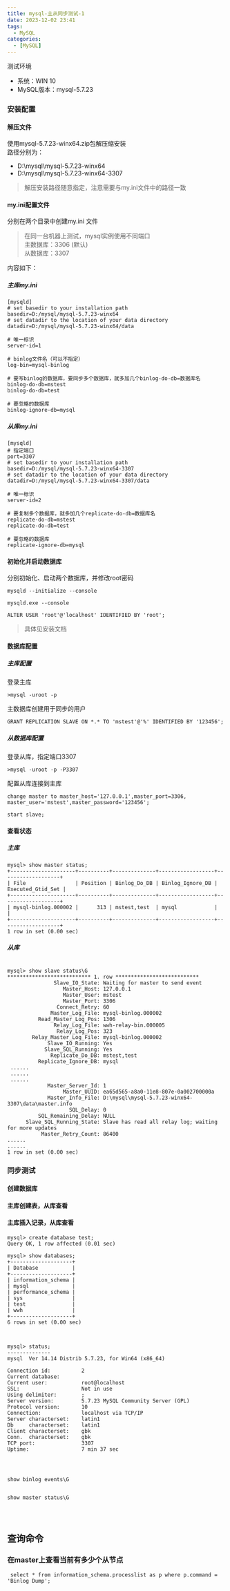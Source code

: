 ```yaml
---
title: mysql-主从同步测试-1
date: 2023-12-02 23:41
tags: 
  - MySQL
categories:
  - [MySQL]
---
```




测试环境
- 系统：WIN 10
- MySQL版本：mysql-5.7.23

### 安装配置


#### 解压文件
使用mysql-5.7.23-winx64.zip包解压缩安装  
路径分别为：
- D:\mysql\mysql-5.7.23-winx64
- D:\mysql\mysql-5.7.23-winx64-3307

>解压安装路径随意指定，注意需要与my.ini文件中的路径一致



#### my.ini配置文件
分别在两个目录中创建my.ini 文件

>在同一台机器上测试，mysql实例使用不同端口  
>主数据库：3306 (默认)  
>从数据库：3307

内容如下：

##### 主库my.ini
```
[mysqld]
# set basedir to your installation path
basedir=D:/mysql/mysql-5.7.23-winx64
# set datadir to the location of your data directory
datadir=D:/mysql/mysql-5.7.23-winx64/data

# 唯一标识
server-id=1

# binlog文件名（可以不指定）
log-bin=mysql-binlog

# 要写binlog的数据库，要同步多个数据库，就多加几个binlog-do-db=数据库名
binlog-do-db=mstest
binlog-do-db=test

# 要忽略的数据库
binlog-ignore-db=mysql

```
##### 从库my.ini
```
[mysqld]
# 指定端口
port=3307
# set basedir to your installation path
basedir=D:/mysql/mysql-5.7.23-winx64-3307
# set datadir to the location of your data directory
datadir=D:/mysql/mysql-5.7.23-winx64-3307/data

# 唯一标识
server-id=2

# 要复制多个数据库，就多加几个replicate-do-db=数据库名
replicate-do-db=mstest
replicate-do-db=test

# 要忽略的数据库
replicate-ignore-db=mysql
```

#### 初始化并启动数据库

分别初始化、启动两个数据库，并修改root密码  
```
mysqld --initialize --console

mysqld.exe --console

ALTER USER 'root'@'localhost' IDENTIFIED BY 'root';
```
>具体见安装文档


#### 数据库配置
##### 主库配置 
登录主库
```
>mysql -uroot -p
```

主数据库创建用于同步的用户
```
GRANT REPLICATION SLAVE ON *.* TO 'mstest'@'%' IDENTIFIED BY '123456';
```

##### 从数据库配置
登录从库，指定端口3307
```
>mysql -uroot -p -P3307
```

配置从库连接到主库
```
change master to master_host='127.0.0.1',master_port=3306,
master_user='mstest',master_password='123456';

start slave;

```

#### 查看状态

##### 主库
```
mysql> show master status;
+---------------------+----------+--------------+------------------+-------------------+
| File                | Position | Binlog_Do_DB | Binlog_Ignore_DB | Executed_Gtid_Set |
+---------------------+----------+--------------+------------------+-------------------+
| mysql-binlog.000002 |      313 | mstest,test  | mysql            |                   |
+---------------------+----------+--------------+------------------+-------------------+
1 row in set (0.00 sec)
```


##### 从库
```

mysql> show slave status\G
*************************** 1. row ***************************
               Slave_IO_State: Waiting for master to send event
                  Master_Host: 127.0.0.1
                  Master_User: mstest
                  Master_Port: 3306
                Connect_Retry: 60
              Master_Log_File: mysql-binlog.000002
          Read_Master_Log_Pos: 1306
               Relay_Log_File: wwh-relay-bin.000005
                Relay_Log_Pos: 323
        Relay_Master_Log_File: mysql-binlog.000002
             Slave_IO_Running: Yes
            Slave_SQL_Running: Yes
              Replicate_Do_DB: mstest,test
          Replicate_Ignore_DB: mysql
 ......
 ......
 ......
             Master_Server_Id: 1
                  Master_UUID: ea65d565-a8a0-11e8-807e-0a002700000a
             Master_Info_File: D:\mysql\mysql-5.7.23-winx64-3307\data\master.info
                    SQL_Delay: 0
          SQL_Remaining_Delay: NULL
      Slave_SQL_Running_State: Slave has read all relay log; waiting for more updates
           Master_Retry_Count: 86400
......
......
1 row in set (0.00 sec)
```


### 同步测试

#### 创建数据库

#### 主库创建表，从库查看


#### 主库插入记录，从库查看




```
mysql> create database test;
Query OK, 1 row affected (0.01 sec)

mysql> show databases;
+--------------------+
| Database           |
+--------------------+
| information_schema |
| mysql              |
| performance_schema |
| sys                |
| test               |
| wwh                |
+--------------------+
6 rows in set (0.00 sec)



mysql> status;
--------------
mysql  Ver 14.14 Distrib 5.7.23, for Win64 (x86_64)

Connection id:          2
Current database:
Current user:           root@localhost
SSL:                    Not in use
Using delimiter:        ;
Server version:         5.7.23 MySQL Community Server (GPL)
Protocol version:       10
Connection:             localhost via TCP/IP
Server characterset:    latin1
Db     characterset:    latin1
Client characterset:    gbk
Conn.  characterset:    gbk
TCP port:               3307
Uptime:                 7 min 37 sec




show binlog events\G


show master status\G




```

## 查询命令
### 在master上查看当前有多少个从节点
```
 select * from information_schema.processlist as p where p.command = 'Binlog Dump'; 
 
 ```
 
